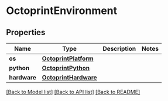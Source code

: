 # OctoprintEnvironment


## Properties
Name | Type | Description | Notes
------------ | ------------- | ------------- | -------------
**os** | [**OctoprintPlatform**](OctoprintPlatform.md) |  | 
**python** | [**OctoprintPython**](OctoprintPython.md) |  | 
**hardware** | [**OctoprintHardware**](OctoprintHardware.md) |  | 

[[Back to Model list]](../README.md#documentation-for-models) [[Back to API list]](../README.md#documentation-for-api-endpoints) [[Back to README]](../README.md)



